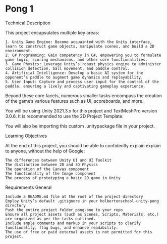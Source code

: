 # Pong 1
Technical Description

This project encapsulates multiple key areas:

    1. Unity Game Engine: Become acquainted with the Unity interface, learn to construct game objects, manipulate scenes, and build a 2D environment.
    2. C# Programming: Gain competency in C#, empowering you to formulate game logic, scoring mechanisms, and other core functionalities.
    3. Game Physics: Leverage Unity’s robust physics engine to administer collision detection, ball movement, and paddle control.
    4. Artificial Intelligence: Develop a basic AI system for the opponent’s paddle to augment game dynamics and replayability.
    5. User Input: Capture and process user input for the control of the paddle, ensuring a lively and captivating gameplay experience.

Beyond these core facets, numerous smaller tasks encompass the creation of the game’s various features such as UI, scoreboards, and more.

You will be using Unity 2021.3.x for this project and TextMeshPro version 3.0.6. It is recommended to use the 2D Project Template.

You will also be importing this custom .unitypackage file in your project.

Learning Objectives

At the end of this project, you should be able to confidently explain explain to anyone, without the help of Google:

    The differences between Unity UI and UI Toolkit
    The distinction between 2D and 3D Physics
    The operation of the Canvas component
    The functionality of the Image component
    The process of prototyping a basic 2D game in Unity

Requirements
General

    Include a README.md file at the root of the project directory
    Employ Unity’s default .gitignore in your holbertonschool-unity-pong directory
    Push the entire project folder pong-one to your repo
    Ensure all project assets (such as Scenes, Scripts, Materials, etc.) are organized as per the tasks outlined.
    Include ample comments and markup in your scripts to clarify functionality, flag bugs, and enhance readability.
    The use of free or paid external assets is not permitted for this project.
